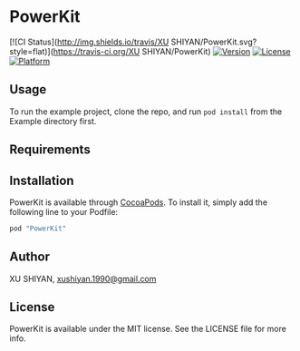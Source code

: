 # PowerKit

[![CI Status](http://img.shields.io/travis/XU SHIYAN/PowerKit.svg?style=flat)](https://travis-ci.org/XU SHIYAN/PowerKit)
[![Version](https://img.shields.io/cocoapods/v/PowerKit.svg?style=flat)](http://cocoapods.org/pods/PowerKit)
[![License](https://img.shields.io/cocoapods/l/PowerKit.svg?style=flat)](http://cocoapods.org/pods/PowerKit)
[![Platform](https://img.shields.io/cocoapods/p/PowerKit.svg?style=flat)](http://cocoapods.org/pods/PowerKit)

## Usage

To run the example project, clone the repo, and run `pod install` from the Example directory first.

## Requirements

## Installation

PowerKit is available through [CocoaPods](http://cocoapods.org). To install
it, simply add the following line to your Podfile:

```ruby
pod "PowerKit"
```

## Author

XU SHIYAN, xushiyan.1990@gmail.com

## License

PowerKit is available under the MIT license. See the LICENSE file for more info.
